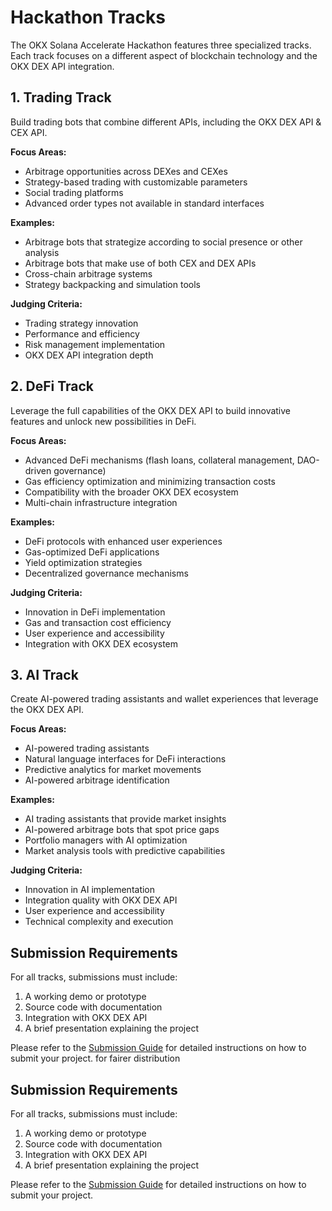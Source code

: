 # Hackathon Tracks

The OKX Solana Accelerate Hackathon features three specialized tracks. Each track focuses on a different aspect of blockchain technology and the OKX DEX API integration.

## 1. Trading Track

Build trading bots that combine different APIs, including the OKX DEX API & CEX API.

**Focus Areas:**
- Arbitrage opportunities across DEXes and CEXes
- Strategy-based trading with customizable parameters
- Social trading platforms
- Advanced order types not available in standard interfaces

**Examples:**
- Arbitrage bots that strategize according to social presence or other analysis
- Arbitrage bots that make use of both CEX and DEX APIs
- Cross-chain arbitrage systems
- Strategy backpacking and simulation tools

**Judging Criteria:**
- Trading strategy innovation
- Performance and efficiency
- Risk management implementation
- OKX DEX API integration depth

## 2. DeFi Track

Leverage the full capabilities of the OKX DEX API to build innovative features and unlock new possibilities in DeFi.

**Focus Areas:**
- Advanced DeFi mechanisms (flash loans, collateral management, DAO-driven governance)
- Gas efficiency optimization and minimizing transaction costs
- Compatibility with the broader OKX DEX ecosystem
- Multi-chain infrastructure integration

**Examples:**
- DeFi protocols with enhanced user experiences
- Gas-optimized DeFi applications
- Yield optimization strategies
- Decentralized governance mechanisms

**Judging Criteria:**
- Innovation in DeFi implementation
- Gas and transaction cost efficiency
- User experience and accessibility
- Integration with OKX DEX ecosystem

## 3. AI Track

Create AI-powered trading assistants and wallet experiences that leverage the OKX DEX API.

**Focus Areas:**
- AI-powered trading assistants
- Natural language interfaces for DeFi interactions
- Predictive analytics for market movements
- AI-powered arbitrage identification

**Examples:**
- AI trading assistants that provide market insights
- AI-powered arbitrage bots that spot price gaps
- Portfolio managers with AI optimization
- Market analysis tools with predictive capabilities

**Judging Criteria:**
- Innovation in AI implementation
- Integration quality with OKX DEX API
- User experience and accessibility
- Technical complexity and execution

## Submission Requirements

For all tracks, submissions must include:

1. A working demo or prototype
2. Source code with documentation
3. Integration with OKX DEX API
4. A brief presentation explaining the project

Please refer to the [Submission Guide](./SUBMISSION_GUIDE.md) for detailed instructions on how to submit your project. for fairer distribution


## Submission Requirements

For all tracks, submissions must include:

1. A working demo or prototype
2. Source code with documentation
3. Integration with OKX DEX API
4. A brief presentation explaining the project

Please refer to the [Submission Guide](./SUBMISSION_GUIDE.md) for detailed instructions on how to submit your project.